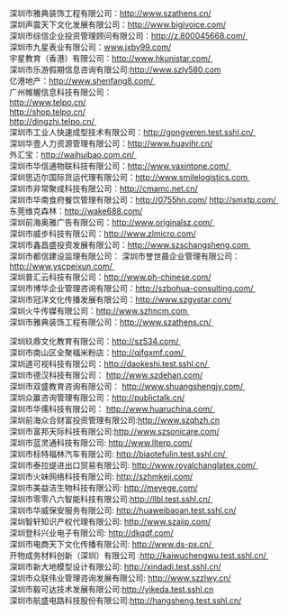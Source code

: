深圳市雅典装饰工程有限公司：<a href="http://www.szathens.cn/">http://www.szathens.cn/</a>  <br/>
深圳声震天下文化发展有限公司：http://www.bigivoice.com/  <br/>
深圳市综信企业投资管理顾问有限公司：http://z.800045668.com/ <br/>
深圳市九星表业有限公司：www.jxby99.com/  <br/>
宇星教育（香港）有限公司：http://www.hkunistar.com/ <br/> 
深圳市乐游假期信息咨询有限公司:http://www.szly580.com  <br/>
亿港地产：http://www.shenfang8.com/ <br/>
广州帷幄信息科技有限公司：	
	http://www.telpo.cn/  <br/>
	http://shop.telpo.cn/  <br/>
	http://dingzhi.telpo.cn/ <br/>
深圳市工业人快速成型技术有限公司：http://gongyeren.test.sshl.cn/ <br/> 
深圳华壹人力资源管理有限公司：http://www.huayihr.cn/  <br/>
外汇宝：http://waihuibao.com.cn/ <br/>
深圳市华信通物联科技有限公司：http://www.vaxintone.com/ <br/>
深圳思迈尔国际货运代理有限公司：http://www.smilelogistics.com <br/> 
深圳市非常聚成科技有限公司：http://cmamc.net.cn/  <br/>
深圳市华南食府餐饮管理有限公司：http://0755hn.com/	http://smxtp.com/ <br/>
东莞维克森林：http://wake688.com/  <br/>
深圳前海奥雅广告有限公司：http://www.originalsz.com/ <br/> 
深圳市威步科技有限公司：http://www.zlmicro.com/  <br/>
深圳市鑫昌盛投资发展有限公司：http://www.szschangsheng.com <br/> 
深圳市都信建设监理有限公司：
深圳市誉世晨企业管理有限公司：http://www.yscpeixun.com/ <br/> 
深圳普汇云科技有限公司：http://www.ph-chinese.com/  <br/>
深圳市博华企业管理咨询有限公司：http://szbohua-consulting.com/ <br/>
深圳市冠洋文化传播发展有限公司：http://www.szgystar.com/  <br/>
深圳火牛传媒有限公司：http://www.szhncm.com <br/>
深圳市雅典装饰工程有限公司：http://www.szathens.cn/ <br/> 

深圳玖鼎文化教育有限公司：http://sz534.com/ <br/>
深圳市南山区全聚福米粉店：http://qjfgxmf.com/ <br/>
深圳道可视科技有限公司：http://daokeshi.test.sshl.cn/ <br/>
深圳市德汉科技有限公司：	http://www.szdehan.com/  <br/>
深圳市双盛教育咨询有限公司：	http://www.shuangshengjy.com/ <br/> 
深圳众赢咨询管理有限公司：http://publictalk.cn/  <br/>
深圳市华儒科技有限公司：	http://www.huaruchina.com/ <br/> 
深圳前海众合财富投资管理有限公司:http://www.szqhzh.cn  <br/>
深圳市富邦天际科技有限公司:http://www.szsonicare.com/  <br/>
深圳市蓝灵通科技有限公司:	http://www.llterp.com/  <br/>
深圳市标特福林汽车有限公司:	http://biaotefulin.test.sshl.cn/ <br/> 
深圳市泰拉缇进出口贸易有限公司:	http://www.royalchanglatex.com/ <br/> 
深圳市火妹网络科技有限公司:	http://szhmkeji.com/  <br/>
深圳市美益洁生物科技有限公司:	http://meyege.com/  <br/>
深圳市零零八六智能科技有限公司:http://llbl.test.sshl.cn/ <br/> 
深圳市华威保安服务有限公司:	http://huaweibaoan.test.sshl.cn/  <br/>
深圳智轩知识产权代理有限公司:	http://www.szaiip.com/  <br/>
深圳登科兴业电子有限公司:	http://dkqdf.com/  <br/>
深圳市电商天下文化传播有限公司:	http://www.ds-px.cn/ <br/> 
开物成务材料创新（深圳）有限公司	:http://kaiwuchengwu.test.sshl.cn/ <br/> 
深圳市新大地模型设计有限公司:	http://xindadi.test.sshl.cn/  <br/>
深圳市众联伟业管理咨询发展有限公司:	http://www.szzlwy.cn/  <br/>
深圳市毅可达技术发展有限公司:http://yikeda.test.sshl.cn  <br/>
深圳市航盛电路科技股份有限公司:http://hangsheng.test.sshl.cn/  <br/>
